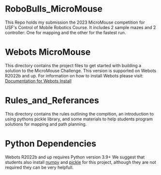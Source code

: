 # RoboBulls_MicroMouse
This Repo holds my submission the 2023 MicroMouse competition for USF's Control of Mobile Robotics Course. It includes 2 sample mazes and 2 controller: One for mapping and the other for the fastest run.

# Webots MicroMouse
This directory contains the project files to get started with building a solution to the MicroMouse Challenge. This version is supported on Webots R2022b and up. For information on how to install Webots please visit: [Documentation for Webots Install](https://cyberbotics.com/doc/guide/installation-procedure)

# Rules_and_Referances
This directory contains the rules outlining the compition, an introduction to using pythons pickle library, and some materials to help students program solutions for mapping and path planning.  

# Python Dependencies
Webots R2022b and up requires Python version 3.9+
We suggest that students also install [numpy](https://numpy.org/install/) and [pickle](https://docs.python.org/3/library/pickle.html#:~:text=It%20adds%20support%20for%20very,protocol%20starting%20with%20Python%203.8.) for this project, although they are not required they can be very helpfull. 
